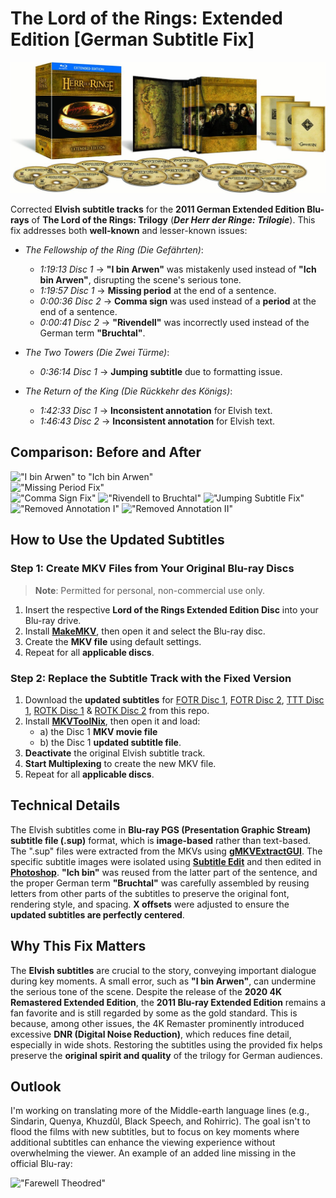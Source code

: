 # The Lord of the Rings: Extended Edition [German Subtitle Fix]

![2011 German Lord of the Rings Extended Edition Blu-ray](images/box-art.jpg)

Corrected **Elvish subtitle tracks** for the **2011 German Extended Edition Blu-rays** of **The Lord of the Rings: Trilogy** (***Der Herr der Ringe: Trilogie***). This fix addresses both **well-known** and lesser-known issues:

- *The Fellowship of the Ring (Die Gefährten)*:
   - *1:19:13 Disc 1* → **"I bin Arwen"** was mistakenly used instead of **"Ich bin Arwen"**, disrupting the scene's serious tone. 
   - *1:19:57 Disc 1* → **Missing period** at the end of a sentence.
   - *0:00:36 Disc 2* → **Comma sign** was used instead of a **period** at the end of a sentence.
   - *0:00:41 Disc 2* → **"Rivendell"** was incorrectly used instead of the German term **"Bruchtal"**.
     
- *The Two Towers (Die Zwei Türme)*:
   - *0:36:14 Disc 1* → **Jumping subtitle** due to formatting issue.
     
- *The Return of the King (Die Rückkehr des Königs)*:
   - *1:42:33 Disc 1* → **Inconsistent annotation** for Elvish text.
   - *1:46:43 Disc 2* → **Inconsistent annotation** for Elvish text.

## **Comparison: Before and After**

!["I bin Arwen" to "Ich bin Arwen"](images/comparison-1.gif)  
!["Missing Period Fix"](images/comparison-2.gif)  
!["Comma Sign Fix"](images/comparison-3.gif)
!["Rivendell to Bruchtal"](images/comparison-4.gif)
!["Jumping Subtitle Fix"](images/comparison-5.gif)
!["Removed Annotation I"](images/comparison-6.gif)
!["Removed Annotation II"](images/comparison-7.gif)

## **How to Use the Updated Subtitles**

### **Step 1: Create MKV Files from Your Original Blu-ray Discs**

> **Note**: Permitted for personal, non-commercial use only.

1. Insert the respective **Lord of the Rings Extended Edition Disc** into your Blu-ray drive.
2. Install **[MakeMKV](https://www.makemkv.com/download/)**, then open it and select the Blu-ray disc.
3. Create the **MKV file** using default settings.
4. Repeat for all **applicable discs**.

### **Step 2: Replace the Subtitle Track with the Fixed Version**

1. Download the **updated subtitles** for [FOTR Disc 1](https://github.com/jcoester/LOTR-EE-German-Subtitle-Fix/raw/main/lotr-ee-1-fotr-disc1-german-subtitle-fix.sup), [FOTR Disc 2](https://github.com/jcoester/LOTR-EE-German-Subtitle-Fix/raw/main/lotr-ee-1-fotr-disc2-german-subtitle-fix.sup), [TTT Disc 1](https://github.com/jcoester/LOTR-EE-German-Subtitle-Fix/raw/main/lotr-ee-2-ttt-disc1-german-subtitle-fix.sup), [ROTK Disc 1](https://github.com/jcoester/LOTR-EE-German-Subtitle-Fix/raw/main/lotr-ee-3-rotk-disc1-german-subtitle-fix.sup) & [ROTK Disc 2](https://github.com/jcoester/LOTR-EE-German-Subtitle-Fix/raw/main/lotr-ee-3-rotk-disc2-german-subtitle-fix.sup) from this repo.
2. Install **[MKVToolNix](https://mkvtoolnix.download/downloads.html)**, then open it and load:
   - a) the Disc 1 **MKV movie file**
   - b) the Disc 1 **updated subtitle file**.
3. **Deactivate** the original Elvish subtitle track.
4. **Start Multiplexing** to create the new MKV file.
5. Repeat for all **applicable discs**.

## **Technical Details**

The Elvish subtitles come in **Blu-ray PGS (Presentation Graphic Stream) subtitle file (.sup)** format, which is **image-based** rather than text-based. The ".sup" files were extracted from the MKVs using **[gMKVExtractGUI](https://mkvtoolnix.download/links.html)**. The specific subtitle images were isolated using **[Subtitle Edit](https://www.nikse.dk/subtitleedit)** and then edited in **[Photoshop](https://www.adobe.com/products/photoshop.html)**. **"Ich bin"** was reused from the latter part of the sentence, and the proper German term **"Bruchtal"** was carefully assembled by reusing letters from other parts of the subtitles to preserve the original font, rendering style, and spacing. **X offsets** were adjusted to ensure the **updated subtitles are perfectly centered**.

## **Why This Fix Matters**

The **Elvish subtitles** are crucial to the story, conveying important dialogue during key moments. A small error, such as **"I bin Arwen"**, can undermine the serious tone of the scene. Despite the release of the **2020 4K Remastered Extended Edition**, the **2011 Blu-ray Extended Edition** remains a fan favorite and is still regarded by some as the gold standard. This is because, among other issues, the 4K Remaster prominently introduced excessive **DNR (Digital Noise Reduction)**, which reduces fine detail, especially in wide shots. Restoring the subtitles using the provided fix helps preserve the **original spirit and quality** of the trilogy for German audiences.

## **Outlook**

I'm working on translating more of the Middle-earth language lines (e.g., Sindarin, Quenya, Khuzdûl, Black Speech, and Rohirric). The goal isn't to flood the films with new subtitles, but to focus on key moments where additional subtitles can enhance the viewing experience without overwhelming the viewer. An example of an added line missing in the official Blu-ray:

 !["Farewell Theodred"](images/outlook.gif)
